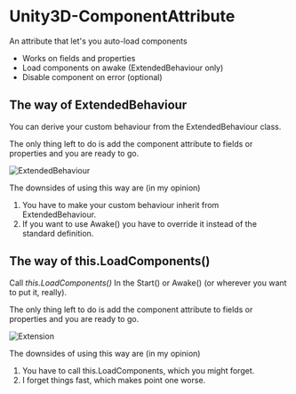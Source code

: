 # Unity3D-ComponentAttribute
An attribute that let's you auto-load components

* Works on fields and properties
* Load components on awake (ExtendedBehaviour only)
* Disable component on error (optional)


The way of ExtendedBehaviour
---------------------------
You can derive your custom behaviour from the ExtendedBehaviour class.

The only thing left to do is add the component attribute to fields or properties and you are ready to go.

![ExtendedBehaviour](http://puu.sh/lmyDs/ebeb03e5ad.png)

The downsides of using this way are (in my opinion)

1. You have to make your custom behaviour inherit from ExtendedBehaviour.
2. If you want to use Awake() you have to override it instead of the standard definition.

The way of this.LoadComponents()
--------------------------------
Call *this.LoadComponents()* In the Start() or Awake() (or wherever you want to put it, really).

The only thing left to do is add the component attribute to fields or properties and you are ready to go.

![Extension](http://puu.sh/lmyB4/2b3e79b708.png)

The downsides of using this way are (in my opinion)

1. You have to call this.LoadComponents, which you might forget.
2. I forget things fast, which makes point one worse.
